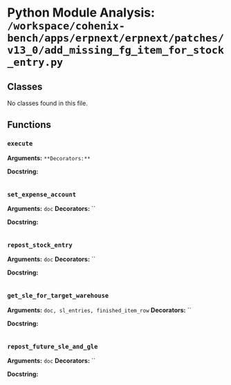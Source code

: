 # Python Module Analysis: `/workspace/cohenix-bench/apps/erpnext/erpnext/patches/v13_0/add_missing_fg_item_for_stock_entry.py`

## Classes

No classes found in this file.


## Functions

### `execute`
**Arguments:** ``
**Decorators:** ``

**Docstring:**
```

```
### `set_expense_account`
**Arguments:** `doc`
**Decorators:** ``

**Docstring:**
```

```
### `repost_stock_entry`
**Arguments:** `doc`
**Decorators:** ``

**Docstring:**
```

```
### `get_sle_for_target_warehouse`
**Arguments:** `doc, sl_entries, finished_item_row`
**Decorators:** ``

**Docstring:**
```

```
### `repost_future_sle_and_gle`
**Arguments:** `doc`
**Decorators:** ``

**Docstring:**
```

```

